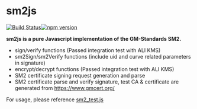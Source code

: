 # sm2js
[![Build Status](https://travis-ci.org/emmansun/sm2js.svg?branch=main)](https://travis-ci.org/emmansun/sm2js)[![npm version](https://badge.fury.io/js/gmsm-sm2js.svg)](https://badge.fury.io/js/gmsm-sm2js)

**sm2js is a pure Javascript implementation of the GM-Standards SM2.**

- sign/verify functions (Passed integration test with ALI KMS)
- sm2Sign/sm2Verify functions (include uid and curve related parameters in signature)
- encrypt/decrypt functions (Passed integration test with ALI KMS)
- SM2 certificate signing request generation and parse
- SM2 certificate parse and verify signature, test CA & certificate are generated from https://www.gmcert.org/


For usage, please reference [sm2_test.js](https://github.com/emmansun/sm2js/blob/master/src/sm2_test.js "sm2_test.js")